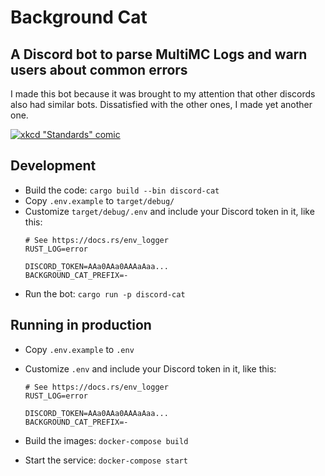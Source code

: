 # Background Cat
## A Discord bot to parse MultiMC Logs and warn users about common errors

I made this bot because it was brought to my attention that other discords also had similar bots. Dissatisfied with the other ones, I made yet another one.

[![xkcd "Standards" comic](https://imgs.xkcd.com/comics/standards.png)](https://xkcd.com/927/)

## Development

- Build the code: `cargo build --bin discord-cat`
- Copy `.env.example` to `target/debug/`
- Customize `target/debug/.env` and include your Discord token in it, like this:
   ```
   # See https://docs.rs/env_logger
   RUST_LOG=error

   DISCORD_TOKEN=AAa0AAa0AAAaAaa...
   BACKGROUND_CAT_PREFIX=-
   ```
- Run the bot: `cargo run -p discord-cat`

## Running in production

- Copy `.env.example` to `.env`
- Customize `.env` and include your Discord token in it, like this:
   ```
   # See https://docs.rs/env_logger
   RUST_LOG=error

   DISCORD_TOKEN=AAa0AAa0AAAaAaa...
   BACKGROUND_CAT_PREFIX=-
   ```

- Build the images: `docker-compose build`
- Start the service: `docker-compose start`
